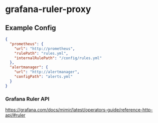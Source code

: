 # grafana-ruler-proxy

## Example Config

```json
{
  "prometheus": {
    "url": "http://prometheus",
    "rulePath": "rules.yml",
    "internalRulePath": "/config/rules.yml"
  },
  "alertmanager": {
    "url": "http://alertmanager",
    "configPath": "alerts.yml"
  }
}
```

### Grafana Ruler API

https://grafana.com/docs/mimir/latest/operators-guide/reference-http-api/#ruler
